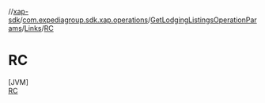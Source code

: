 //[xap-sdk](../../../../../index.md)/[com.expediagroup.sdk.xap.operations](../../../index.md)/[GetLodgingListingsOperationParams](../../index.md)/[Links](../index.md)/[RC](index.md)

# RC

[JVM]\
[RC](index.md)

